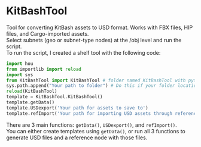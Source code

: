# KitBashTool
Tool for converting KitBash assets to USD format. Works with FBX files, HIP files, and Cargo-imported assets.  
Select subnets (geo or subnet-type nodes) at the /obj level and run the script.  
To run the script, I created a shelf tool with the following code:
```python
import hou  
from importlib import reload  
import sys  
from KitBashTool import KitBashTool # folder named KitBashTool with python file named KitBashTool  
sys.path.append("Your path to folder") # Do this if your folder location is not in PYTHONPATH Houdini environment variable  
reload(KitBashTool)  
template = KitBashTool.KitBashTool()  
template.getData()  
template.USDexport('Your path for assets to save to')  
template.refImport('Your path for importing USD assets through reference node')  
```

There are 3 main functions: `getData()`, `USDexport()`, and `refImport()`.  
You can either create templates using `getData()`, or run all 3 functions to generate USD files and a reference node with those files.

